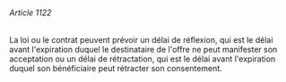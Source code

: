 ###### Article 1122

La loi ou le contrat peuvent prévoir un délai de réflexion, qui est le délai avant l'expiration duquel le destinataire de l'offre ne peut manifester son acceptation ou un délai de rétractation, qui est le délai avant l'expiration duquel son bénéficiaire peut rétracter son consentement.

